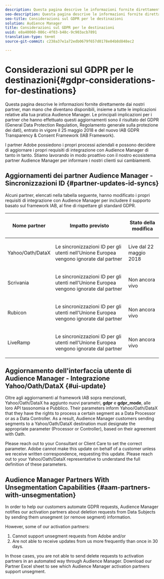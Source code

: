 ```yaml
---
description: Questa pagina descrive le informazioni fornite direttamente dai nostri partner, man mano che diventano disponibili, insieme a tutte le implicazioni relative alla tua pratica Audience Manager. Le principali implicazioni per i partner che hanno effettuato questi aggiornamenti sono il risultato del GDPR (General Data Protection Regulation, Regolamento generale sulla protezione dei dati), entrato in vigore il 25 maggio 2018 e del nuovo IAB GDPR Transparency & Consent Framework (IAB Framework).
seo-description: Questa pagina descrive le informazioni fornite direttamente dai nostri partner, man mano che diventano disponibili, insieme a tutte le implicazioni relative alla tua pratica Audience Manager. Le principali implicazioni per i partner che hanno effettuato questi aggiornamenti sono il risultato del GDPR (General Data Protection Regulation, Regolamento generale sulla protezione dei dati), entrato in vigore il 25 maggio 2018 e del nuovo IAB GDPR Transparency & Consent Framework (IAB Framework).
seo-title: Considerazioni sul GDPR per le destinazioni
solution: Audience Manager
title: Considerazioni sul GDPR per le destinazioni
uuid: e8a40060-086c-4f03-b48c-9c903acb7891
translation-type: tm+mt
source-git-commit: c238a37e1a72edb0679f657d0178e04b8d848ec2

---
```



# Considerazioni sul GDPR per le destinazioni{#gdpr-considerations-for-destinations}

Questa pagina descrive le informazioni fornite direttamente dai nostri partner, man mano che diventano disponibili, insieme a tutte le implicazioni relative alla tua pratica Audience Manager. Le principali implicazioni per i partner che hanno effettuato questi aggiornamenti sono il risultato del GDPR (General Data Protection Regulation, Regolamento generale sulla protezione dei dati), entrato in vigore il 25 maggio 2018 e del nuovo IAB GDPR Transparency &amp; Consent Framework (IAB Framework).

I partner Adobe possiedono i propri processi aziendali e possono decidere di aggiornare i propri requisiti di integrazione con Audience Manager di tanto in tanto. Stiamo lavorando in modo proattivo con il nostro ecosistema partner Audience Manager per informare i nostri clienti sui cambiamenti.

## Aggiornamenti dei partner Audience Manager - Sincronizzazioni ID {#partner-updates-id-syncs}

Alcuni partner, elencati nella tabella seguente, hanno modificato i propri requisiti di integrazione con Audience Manager per includere il supporto basato sul framework IAB, al fine di rispettare gli standard GDPR.

<table id="table_335A470D4F10434E9CF587089FB54B0C"> 
 <thead> 
  <tr> 
   <th colname="col1" class="entry"> <p>Nome partner </p> </th> 
   <th colname="col2" class="entry"> <p>Impatto previsto </p> </th> 
   <th colname="col3" class="entry"> <p>Stato della modifica </p> </th> 
  </tr>
 </thead>
 <tbody> 
  <tr> 
   <td colname="col1"> <p>Yahoo/Oath/DataX </p> </td> 
   <td colname="col2"> <p>Le sincronizzazioni ID per gli utenti nell'Unione Europea vengono ignorate dal partner </p> </td> 
   <td colname="col3"> <p>Live dal 22 maggio 2018 </p> </td> 
  </tr> 
  <tr> 
   <td colname="col1"> <p>Scrivania </p> </td> 
   <td colname="col2"> <p>Le sincronizzazioni ID per gli utenti nell'Unione Europea vengono ignorate dal partner </p> </td> 
   <td colname="col3"> <p>Non ancora vivo </p> </td> 
  </tr> 
  <tr> 
   <td colname="col1"> <p>Rubicon </p> </td> 
   <td colname="col2"> <p>Le sincronizzazioni ID per gli utenti nell'Unione Europea vengono ignorate dal partner </p> </td> 
   <td colname="col3"> <p>Non ancora vivo </p> </td> 
  </tr> 
  <tr> 
   <td colname="col1"> <p>LiveRamp </p> </td> 
   <td colname="col2"> <p>Le sincronizzazioni ID per gli utenti nell'Unione Europea vengono ignorate dal partner </p> </td> 
   <td colname="col3"> <p>Non ancora vivo </p> </td> 
  </tr> 
 </tbody> 
</table>

## Aggiornamento dell'interfaccia utente di Audience Manager - Integrazione Yahoo/Oath/DataX {#ui-update}

Oltre agli aggiornamenti al framework IAB sopra menzionati, Yahoo/Oath/DataX ha aggiunto nuovi parametri, **gdpr** e **gdpr_mode**, alle loro API tassonomia e Pubblico. Their parameters inform Yahoo/Oath/DataX that they have the rights to process a certain segment as a Data Processor or as a Data Controller. As a result, Audience Manager customers sending segments to a Yahoo/Oath/DataX destination must designate the appropriate parameter (Processor or Controller), based on their agreement with Oath.

Please reach out to your Consultant or Client Care to set the correct parameter. Adobe cannot make this update on behalf of a customer unless we receive written correspondence, requesting this update. Please reach out to your Yahoo/Oath/DataX representative to understand the full definition of these parameters.

## Audience Manager Partners With Unsegmentation Capabilities {#aam-partners-with-unsegmentation}

In order to help our customers automate GDPR requests, Audience Manager notifies our activation partners about deletion requests from Data Subjects by sending them unsegment (or remove segment) information.

However, some of our activation partners:

1. Cannot support unsegment requests from Adobe and/or
1. Are not able to receive updates from us more frequently than once in 30 days.

In those cases, you are not able to send delete requests to activation partners in an automated way through Audience Manager. Download our Partner Excel sheet to see which Audience Manager activation partners support unsegment.[](/help/using/overview/aam-gdpr/assets/AAM-Partners-October2019.xlsx)
